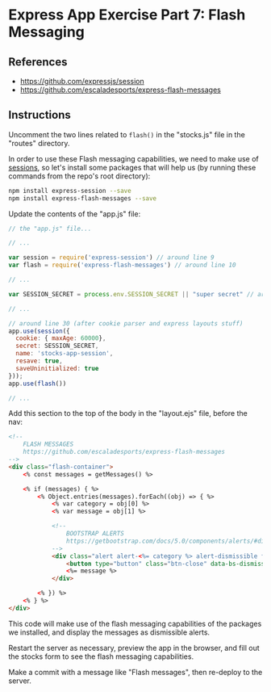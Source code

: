 # Express App Exercise Part 7: Flash Messaging

## References

  + https://github.com/expressjs/session
  + https://github.com/escaladesports/express-flash-messages

## Instructions

Uncomment the two lines related to `flash()` in the "stocks.js" file in the "routes" directory.

In order to use these Flash messaging capabilities, we need to make use of [sessions](https://developer.mozilla.org/en-US/docs/Web/API/Window/sessionStorage), so let's install some packages that will help us (by running these commands from the repo's root directory):

```sh
npm install express-session --save
npm install express-flash-messages --save
```

Update the contents of the "app.js" file:

```js
// the "app.js" file...

// ...

var session = require('express-session') // around line 9
var flash = require('express-flash-messages') // around line 10

// ...

var SESSION_SECRET = process.env.SESSION_SECRET || "super secret" // around line 16 (before app initialization)

// ...

// around line 30 (after cookie parser and express layouts stuff)
app.use(session({
  cookie: { maxAge: 60000},
  secret: SESSION_SECRET,
  name: 'stocks-app-session',
  resave: true,
  saveUninitialized: true
}));
app.use(flash())

// ...

```

Add this section to the top of the body in the "layout.ejs" file, before the nav:

```html
<!--
    FLASH MESSAGES
    https://github.com/escaladesports/express-flash-messages
-->
<div class="flash-container">
    <% const messages = getMessages() %>

    <% if (messages) { %>
        <% Object.entries(messages).forEach((obj) => { %>
            <% var category = obj[0] %>
            <% var message = obj[1] %>

            <!--
                BOOTSTRAP ALERTS
                https://getbootstrap.com/docs/5.0/components/alerts/#dismissing
            -->
            <div class="alert alert-<%= category %> alert-dismissible fade show" role="alert" style="margin-bottom:0;">
                <button type="button" class="btn-close" data-bs-dismiss="alert" aria-label="Close"></button>
                <%= message %>
            </div>

        <% }) %>
    <% } %>
</div>

```

This code will make use of the flash messaging capabilities of the packages we installed, and display the messages as dismissible alerts.

Restart the server as necessary, preview the app in the browser, and fill out the stocks form to see the flash messaging capabilities.

Make a commit with a message like "Flash messages", then re-deploy to the server.
